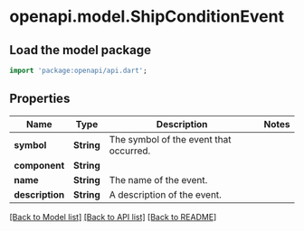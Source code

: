 # openapi.model.ShipConditionEvent

## Load the model package
```dart
import 'package:openapi/api.dart';
```

## Properties
Name | Type | Description | Notes
------------ | ------------- | ------------- | -------------
**symbol** | **String** | The symbol of the event that occurred. | 
**component** | **String** |  | 
**name** | **String** | The name of the event. | 
**description** | **String** | A description of the event. | 

[[Back to Model list]](../README.md#documentation-for-models) [[Back to API list]](../README.md#documentation-for-api-endpoints) [[Back to README]](../README.md)


